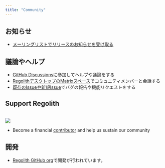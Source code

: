 ```yaml
---
title: "Community"
---
```


## お知らせ

* [メーリングリストでリリースのお知らせを受け取る](https://www.freelists.org/list/regolith-linux)

## 議論やヘルプ

* [GitHub Discussions](https://github.com/orgs/regolith-linux/discussions)に参加してヘルプや議論をする
* [RegolithデスクトップのMatrixスペース](https://matrix.to/#/#regolith-desktop:matrix.org)でコミュニティメンバーと会話する
* [既存のIssueや新規Issue](https://github.com/regolith-linux/regolith-desktop/issues)でバグの報告や機能リクエストをする

## Support Regolith

<br />
<a href="https://opencollective.com/regolith/donate" target="_blank" rel="noreferrer"><img class="not-prose" src='https://badgen.net/opencollective/backers/regolith'/></a>

* Become a financial [contributor] and help us sustain our community

## 開発

* [Regolith GitHub org](https://github.com/regolith-linux)で開発が行われています。

[contributor]: https://opencollective.com/regolith/contribute
